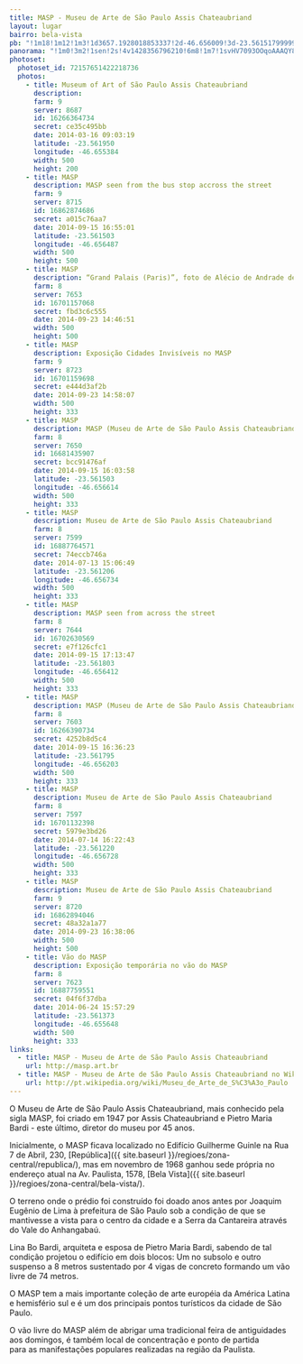```yaml
---
title: MASP - Museu de Arte de São Paulo Assis Chateaubriand
layout: lugar
bairro: bela-vista
pb: "!1m18!1m12!1m3!1d3657.1928018853337!2d-46.656009!3d-23.561517999999996!2m3!1f0!2f0!3f0!3m2!1i1024!2i768!4f13.1!3m3!1m2!1s0x94ce59ceb1eb771f%3A0xe904f6a669744da1!2sMuseum+of+Art+of+S%C3%A3o+Paulo+Assis+Chateaubriand!5e0!3m2!1sen!2sbr!4v1427339675972"
panorama: "!1m0!3m2!1sen!2s!4v1428356796210!6m8!1m7!1svHV7093OOqoAAAQY81T-FA!2m2!1d-23.561882!2d-46.656018!3f357.8767067404451!4f-2.22522348570962!5f0.7820865974627469"
photoset:
  photoset_id: 72157651422218736
  photos:
    - title: Museum of Art of São Paulo Assis Chateaubriand
      description: 
      farm: 9
      server: 8687
      id: 16266364734
      secret: ce35c495bb
      date: 2014-03-16 09:03:19
      latitude: -23.561950
      longitude: -46.655384
      width: 500
      height: 200
    - title: MASP
      description: MASP seen from the bus stop accross the street
      farm: 9
      server: 8715
      id: 16862874686
      secret: a015c76aa7
      date: 2014-09-15 16:55:01
      latitude: -23.561503
      longitude: -46.656487
      width: 500
      height: 500
    - title: MASP
      description: “Grand Palais (Paris)”, foto de Alécio de Andrade de 1975 na exposição Cidades Invisíveis no MASP
      farm: 8
      server: 7653
      id: 16701157068
      secret: fbd3c6c555
      date: 2014-09-23 14:46:51
      width: 500
      height: 500
    - title: MASP
      description: Exposição Cidades Invisíveis no MASP
      farm: 9
      server: 8723
      id: 16701159698
      secret: e444d3af2b
      date: 2014-09-23 14:58:07
      width: 500
      height: 333
    - title: MASP
      description: MASP (Museu de Arte de São Paulo Assis Chateaubriand) seen from behind the bus stop across the street
      farm: 8
      server: 7650
      id: 16681435907
      secret: bcc91476af
      date: 2014-09-15 16:03:58
      latitude: -23.561503
      longitude: -46.656614
      width: 500
      height: 333
    - title: MASP
      description: Museu de Arte de São Paulo Assis Chateaubriand
      farm: 8
      server: 7599
      id: 16887764571
      secret: 74eccb746a
      date: 2014-07-13 15:06:49
      latitude: -23.561206
      longitude: -46.656734
      width: 500
      height: 333
    - title: MASP
      description: MASP seen from across the street
      farm: 8
      server: 7644
      id: 16702630569
      secret: e7f126cfc1
      date: 2014-09-15 17:13:47
      latitude: -23.561803
      longitude: -46.656412
      width: 500
      height: 333
    - title: MASP
      description: MASP (Museu de Arte de São Paulo Assis Chateaubriand) seen from across the street
      farm: 8
      server: 7603
      id: 16266390734
      secret: 4252b8d5c4
      date: 2014-09-15 16:36:23
      latitude: -23.561795
      longitude: -46.656203
      width: 500
      height: 333
    - title: MASP
      description: Museu de Arte de São Paulo Assis Chateaubriand
      farm: 8
      server: 7597
      id: 16701132398
      secret: 5979e3bd26
      date: 2014-07-14 16:22:43
      latitude: -23.561220
      longitude: -46.656728
      width: 500
      height: 333
    - title: MASP
      description: Museu de Arte de São Paulo Assis Chateaubriand
      farm: 9
      server: 8720
      id: 16862894046
      secret: 48a32a1a77
      date: 2014-09-23 16:38:06
      width: 500
      height: 500
    - title: Vão do MASP
      description: Exposição temporária no vão do MASP
      farm: 8
      server: 7623
      id: 16887759551
      secret: 04f6f37dba
      date: 2014-06-24 15:57:29
      latitude: -23.561373
      longitude: -46.655648
      width: 500
      height: 333
links: 
  - title: MASP - Museu de Arte de São Paulo Assis Chateaubriand
    url: http://masp.art.br
  - title: MASP - Museu de Arte de São Paulo Assis Chateaubriand no Wikipedia
    url: http://pt.wikipedia.org/wiki/Museu_de_Arte_de_S%C3%A3o_Paulo
---
```

O Museu de Arte de São Paulo Assis Chateaubriand, mais conhecido pela sigla MASP, foi criado em 1947 por Assis Chateaubriand e Pietro Maria Bardi - este último, diretor do museu por 45 anos.

Inicialmente, o MASP ficava localizado no Edifício Guilherme Guinle na Rua 7 de Abril, 230, [República]({{ site.baseurl }}/regioes/zona-central/republica/), mas em novembro de 1968 ganhou sede própria no endereço atual na Av. Paulista, 1578, [Bela Vista]({{ site.baseurl }}/regioes/zona-central/bela-vista/).

O terreno onde o prédio foi construído foi doado anos antes por Joaquim Eugênio de Lima à prefeitura de São Paulo sob a condição de que se mantivesse a vista para o centro da cidade e a Serra da Cantareira através do Vale do Anhangabaú.

Lina Bo Bardi, arquiteta e esposa de Pietro Maria Bardi, sabendo de tal condição projetou o edifício em dois blocos: Um no subsolo e outro suspenso a 8 metros sustentado por 4 vigas de concreto formando um vão livre de 74 metros.

O MASP tem a mais importante coleção de arte européia da América Latina e hemisfério sul e é um dos principais pontos turísticos da cidade de São Paulo.

O vão livre do MASP além de abrigar uma tradicional feira de antiguidades aos domingos, é também local de concentração e ponto de partida para as manifestações populares realizadas na região da Paulista.
